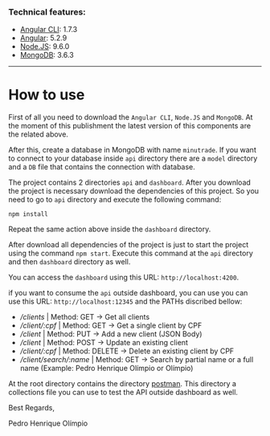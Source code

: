 
### Technical features:

* [Angular CLI](https://cli.angular.io/): 1.7.3
* [Angular](https://cli.angular.io/): 5.2.9
* [Node.JS](https://nodejs.org): 9.6.0
* [MongoDB](https://www.mongodb.com/): 3.6.3
___
# How to use

First of all you need to download the `Angular CLI`, `Node.JS` and `MongoDB`. At the moment of this publishment the latest version of this components are the related above.

After this, create a database in MongoDB with name `minutrade`. If you want to connect to your database inside `api` directory there are a `model` directory and a `DB` file that contains the connection with database.

The project contains 2 directories `api` and `dashboard`. After you download the project is necessary download the dependencies of this project. So you need to go to `api`  directory and execute the following command:

`npm install`

Repeat the same action above inside the `dashboard` directory.

After download all dependencies of the project is just to start the project using the command `npm start`. Execute this command at the `api` directory and then `dashboard` directory as well.

You can access the `dashboard` using this URL: `http://localhost:4200`.

if you want to consume the `api` outside dashboard, you can use you can use this URL: `http://localhost:12345` and the PATHs discribed bellow:

* <i> /clients </i> | Method: GET -> Get all clients
* <i> /client/:cpf </i> | Method: GET -> Get a single client by CPF
* <i> /client </i> | Method: PUT -> Add a new client (JSON Body)
* <i> /client </i> | Method: POST -> Update an existing client
* <i> /client/:cpf </i> | Method: DELETE -> Delete an existing client by CPF
* <i> /client/search/:name </i> | Method: GET -> Search by partial name or a full name (Example: Pedro Henrique Olímpio or Olímpio)

At the root directory contains the directory [postman](https://getpostman.com). This directory a collections file you can use to test the API outside dashboard as well. 

Best Regards,

Pedro Henrique Olímpio
